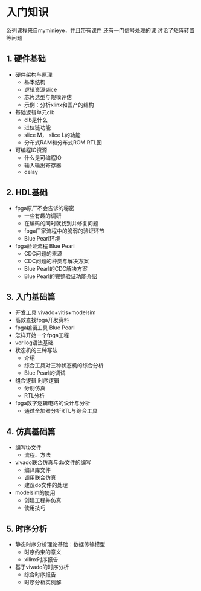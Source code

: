 # 入门知识
系列课程来自myminieye，并且带有课件
还有一门信号处理的课 讨论了矩阵转置等问题
## 1. 硬件基础
- 硬件架构与原理
  - 基本结构
  - 逻辑资源slice
  - 芯片选型与规模评估
  - 示例：分析xlinx和国产的结构
- 基础逻辑单元clb
  - clb是什么
  - 进位链功能
  - slice M， slice L的功能
  - 分布式RAM和分布式ROM RTL图
- 可编程IO资源
  - 什么是可编程IO
  - 输入输出寄存器
  - delay
## 2. HDL基础
- fpga原厂不会告诉的秘密
  - 一些有趣的调研
  - 在编码的同时就找到并修复问题
  - fpga厂家流程中的脆弱的验证环节
  - Blue Pearl环境
- fpga验证流程 Blue Pearl
  - CDC问题的来源
  - CDC问题的种类与解决方案
  - Blue Pearl的CDC解决方案
  - Blue Pearl的完整验证功能介绍
## 3. 入门基础篇
- 开发工具 vivado+vitis+modelsim
- 高效查找fpga开发资料
- fpga编辑工具 Blue Pearl
- 怎样开始一个fpga工程
- verilog语法基础
- 状态机的三种写法
  - 介绍 
  - 综合工具对三种状态机的综合分析
  - Blue Pearl的调试
- 组合逻辑 时序逻辑
  - 分别仿真
  - RTL分析
- fpga数字逻辑电路的设计与分析
  - 通过全加器分析RTL与综合工具
## 4. 仿真基础篇
- 编写tb文件
  - 流程、方法
- vivado联合仿真与do文件的编写
  - 编译库文件
  - 调用联合仿真
  - 建议do文件的处理
- modelsim的使用
  - 创建工程并仿真
  - 使用技巧
## 5. 时序分析
- 静态时序分析理论基础：数据传输模型
  - 时序约束的意义
  - xilinx时序报告
- 基于vivado的时序分析
  - 综合时序报告
  - 时序分析实例解
